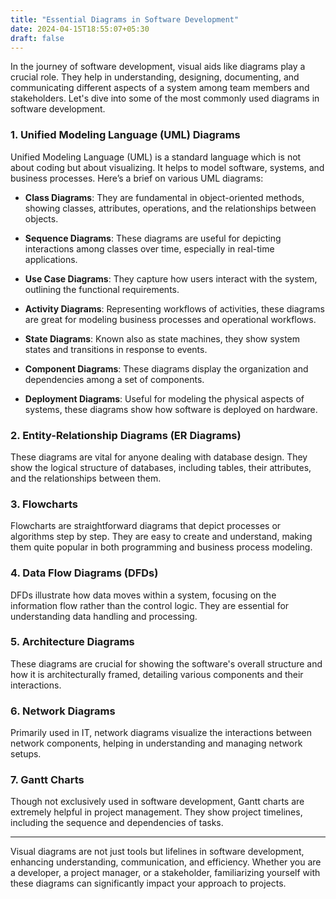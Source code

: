 ```yaml
---
title: "Essential Diagrams in Software Development"
date: 2024-04-15T18:55:07+05:30
draft: false
---
```

In the journey of software development, visual aids like diagrams play a crucial role. They help in understanding, designing, documenting, and communicating different aspects of a system among team members and stakeholders. Let's dive into some of the most commonly used diagrams in software development.

### 1. **Unified Modeling Language (UML) Diagrams**

Unified Modeling Language (UML) is a standard language which is not about coding but about visualizing. It helps to model software, systems, and business processes. Here’s a brief on various UML diagrams:

- **Class Diagrams**: They are fundamental in object-oriented methods, showing classes, attributes, operations, and the relationships between objects.

- **Sequence Diagrams**: These diagrams are useful for depicting interactions among classes over time, especially in real-time applications.

- **Use Case Diagrams**: They capture how users interact with the system, outlining the functional requirements.

- **Activity Diagrams**: Representing workflows of activities, these diagrams are great for modeling business processes and operational workflows.

- **State Diagrams**: Known also as state machines, they show system states and transitions in response to events.

- **Component Diagrams**: These diagrams display the organization and dependencies among a set of components.

- **Deployment Diagrams**: Useful for modeling the physical aspects of systems, these diagrams show how software is deployed on hardware.

### 2. **Entity-Relationship Diagrams (ER Diagrams)**

These diagrams are vital for anyone dealing with database design. They show the logical structure of databases, including tables, their attributes, and the relationships between them.

### 3. **Flowcharts**

Flowcharts are straightforward diagrams that depict processes or algorithms step by step. They are easy to create and understand, making them quite popular in both programming and business process modeling.

### 4. **Data Flow Diagrams (DFDs)**

DFDs illustrate how data moves within a system, focusing on the information flow rather than the control logic. They are essential for understanding data handling and processing.

### 5. **Architecture Diagrams**

These diagrams are crucial for showing the software's overall structure and how it is architecturally framed, detailing various components and their interactions.

### 6. **Network Diagrams**

Primarily used in IT, network diagrams visualize the interactions between network components, helping in understanding and managing network setups.

### 7. **Gantt Charts**

Though not exclusively used in software development, Gantt charts are extremely helpful in project management. They show project timelines, including the sequence and dependencies of tasks.

---

Visual diagrams are not just tools but lifelines in software development, enhancing understanding, communication, and efficiency. Whether you are a developer, a project manager, or a stakeholder, familiarizing yourself with these diagrams can significantly impact your approach to projects.
